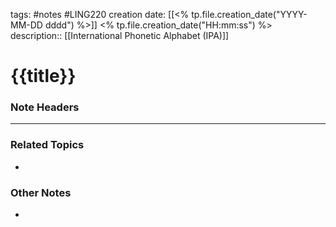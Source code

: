 tags: #notes #LING220
creation date: [[<% tp.file.creation_date("YYYY-MM-DD dddd") %>]] <% tp.file.creation_date("HH:mm:ss") %>
description::
[[International Phonetic Alphabet (IPA)]]

# {{title}}

### Note Headers




---

### Related Topics
- 



### Other Notes
-
